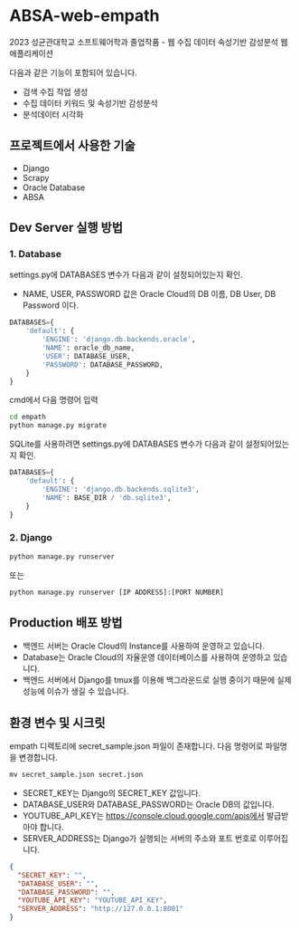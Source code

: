 # ABSA-web-empath

2023 성균관대학교 소프트웨어학과 졸업작품 - 웹 수집 데이터 속성기반 감성분석 웹 애플리케이션

다음과 같은 기능이 포함되어 있습니다.

- 검색 수집 작업 생성
- 수집 데이터 키워드 및 속성기반 감성분석
- 분석데이터 시각화

## 프로젝트에서 사용한 기술

- Django
- Scrapy
- Oracle Database
- ABSA

## Dev Server 실행 방법

### 1. Database

settings.py에 DATABASES 변수가 다음과 같이 설정되어있는지 확인.

- NAME, USER, PASSWORD 값은 Oracle Cloud의 DB 이름, DB User, DB Password 이다.

```python
DATABASES={
    'default': {
        'ENGINE': 'django.db.backends.oracle',
        'NAME': oracle_db_name,
        'USER': DATABASE_USER,
        'PASSWORD': DATABASE_PASSWORD,
    }
}
```

cmd에서 다음 명령어 입력

```cmd
cd empath
python manage.py migrate
```

SQLite를 사용하려면 settings.py에 DATABASES 변수가 다음과 같이 설정되어있는지 확인.

```python
DATABASES={
    'default': {
        'ENGINE': 'django.db.backends.sqlite3',
        'NAME': BASE_DIR / 'db.sqlite3',
    }
}
```

### 2. Django

```cmd
python manage.py runserver
```

또는

```cmd
python manage.py runserver [IP ADDRESS]:[PORT NUMBER]
```

## Production 배포 방법

- 백엔드 서버는 Oracle Cloud의 Instance를 사용하여 운영하고 있습니다.
- Database는 Oracle Cloud의 자율운영 데이터베이스를 사용하여 운영하고 있습니다.
- 백엔드 서버에서 Django를 tmux를 이용해 백그라운드로 실행 중이기 때문에 실제 성능에 이슈가 생길 수 있습니다.

## 환경 변수 및 시크릿

empath 디렉토리에 secret_sample.json 파일이 존재합니다. 다음 명령어로 파일명을 변경합니다.

```cmd
mv secret_sample.json secret.json
```

- SECRET_KEY는 Django의 SECRET_KEY 값입니다.
- DATABASE_USER와 DATABASE_PASSWORD는 Oracle DB의 값입니다.
- YOUTUBE_API_KEY는 https://console.cloud.google.com/apis에서 발급받아야 합니다.
- SERVER_ADDRESS는 Django가 실행되는 서버의 주소와 포트 번호로 이루어집니다.

```json
{
  "SECRET_KEY": "",
  "DATABASE_USER": "",
  "DATABASE_PASSWORD": "",
  "YOUTUBE_API_KEY": "YOUTUBE_API_KEY",
  "SERVER_ADDRESS": "http://127.0.0.1:8001"
}
```
